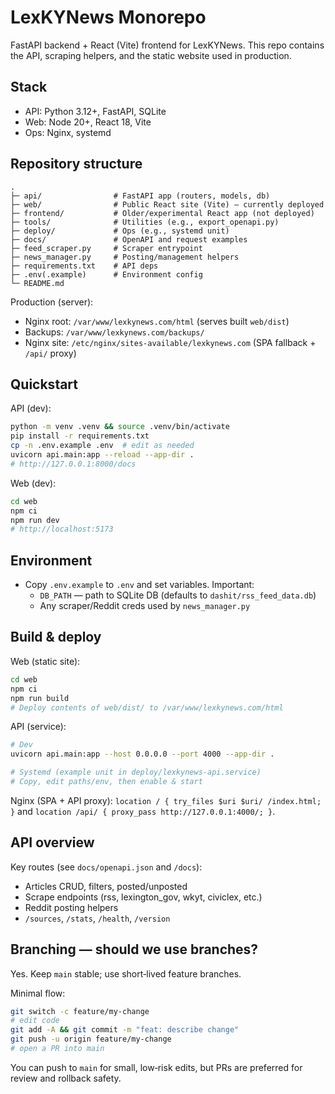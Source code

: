 # LexKYNews Monorepo

FastAPI backend + React (Vite) frontend for LexKYNews. This repo contains the API, scraping helpers, and the static website used in production.

## Stack

- API: Python 3.12+, FastAPI, SQLite
- Web: Node 20+, React 18, Vite
- Ops: Nginx, systemd

## Repository structure

```
.
├─ api/                # FastAPI app (routers, models, db)
├─ web/                # Public React site (Vite) — currently deployed
├─ frontend/           # Older/experimental React app (not deployed)
├─ tools/              # Utilities (e.g., export_openapi.py)
├─ deploy/             # Ops (e.g., systemd unit)
├─ docs/               # OpenAPI and request examples
├─ feed_scraper.py     # Scraper entrypoint
├─ news_manager.py     # Posting/management helpers
├─ requirements.txt    # API deps
├─ .env(.example)      # Environment config
└─ README.md
```

Production (server):

- Nginx root: `/var/www/lexkynews.com/html` (serves built `web/dist`)
- Backups: `/var/www/lexkynews.com/backups/`
- Nginx site: `/etc/nginx/sites-available/lexkynews.com` (SPA fallback + `/api/` proxy)

## Quickstart

API (dev):

```bash
python -m venv .venv && source .venv/bin/activate
pip install -r requirements.txt
cp -n .env.example .env  # edit as needed
uvicorn api.main:app --reload --app-dir .
# http://127.0.0.1:8000/docs
```

Web (dev):

```bash
cd web
npm ci
npm run dev
# http://localhost:5173
```

## Environment

- Copy `.env.example` to `.env` and set variables. Important:
  - `DB_PATH` — path to SQLite DB (defaults to `dashit/rss_feed_data.db`)
  - Any scraper/Reddit creds used by `news_manager.py`

## Build & deploy

Web (static site):

```bash
cd web
npm ci
npm run build
# Deploy contents of web/dist/ to /var/www/lexkynews.com/html
```

API (service):

```bash
# Dev
uvicorn api.main:app --host 0.0.0.0 --port 4000 --app-dir .

# Systemd (example unit in deploy/lexkynews-api.service)
# Copy, edit paths/env, then enable & start
```

Nginx (SPA + API proxy): `location / { try_files $uri $uri/ /index.html; }` and `location /api/ { proxy_pass http://127.0.0.1:4000/; }`.

## API overview

Key routes (see `docs/openapi.json` and `/docs`):

- Articles CRUD, filters, posted/unposted
- Scrape endpoints (rss, lexington_gov, wkyt, civiclex, etc.)
- Reddit posting helpers
- `/sources`, `/stats`, `/health`, `/version`

## Branching — should we use branches?

Yes. Keep `main` stable; use short‑lived feature branches.

Minimal flow:

```bash
git switch -c feature/my-change
# edit code
git add -A && git commit -m "feat: describe change"
git push -u origin feature/my-change
# open a PR into main
```

You can push to `main` for small, low‑risk edits, but PRs are preferred for review and rollback safety.
